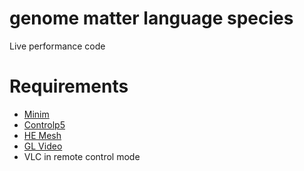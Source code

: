 # genome matter language species
Live performance code

# Requirements
- [Minim](https://github.com/ddf/Minim)
- [Controlp5](https://github.com/sojamo/controlp5)
- [HE Mesh](https://github.com/wblut/HE_Mesh)
- [GL Video](https://github.com/gohai/processing-glvideo)
- VLC in remote control mode

